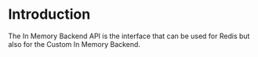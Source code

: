 # Introduction

The In Memory Backend API is the interface that can be used for Redis but also for the Custom In Memory Backend.